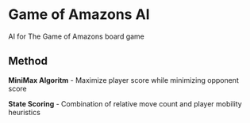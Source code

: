 # Game of Amazons AI
AI for The Game of Amazons board game

## Method
**MiniMax Algoritm** - Maximize player score while minimizing opponent score

**State Scoring** - Combination of relative move count and player mobility heuristics 
